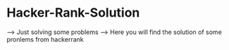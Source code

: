 # Hacker-Rank-Solution
--> Just solving some problems
--> Here you will find the solution of some pronlems from hackerrank
